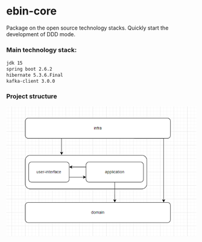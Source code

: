 # ebin-core

Package on the open source technology stacks. Quickly start the development of DDD mode.

### Main technology stack:
~~~
jdk 15
spring boot 2.6.2
hibernate 5.3.6.Final
kafka-client 3.0.0
~~~

### Project structure
![](project-template/structure.png)
